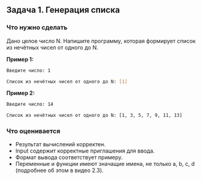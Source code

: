 ## Задача 1. Генерация списка
### Что нужно сделать
Дано целое число N. Напишите программу, которая формирует список из нечётных чисел от одного до N.

**Пример 1:**

```bash
Введите число: 1

Список из нечётных чисел от одного до N: [1]
```

**Пример 2:**

```bash
Введите число: 14

Список из нечётных чисел от одного до N: [1, 3, 5, 7, 9, 11, 13]
```

### Что оценивается
- Результат вычислений корректен.
- Input содержит корректные приглашения для ввода. 
- Формат вывода соответствует примеру.
- Переменные и функции имеют значащие имена, не только a, b, c, d (подробнее об этом в видео 2.3).
